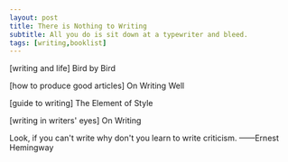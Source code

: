 ```yaml
---
layout: post
title: There is Nothing to Writing
subtitle: All you do is sit down at a typewriter and bleed.
tags: [writing,booklist]
---
```


[writing and life] Bird by Bird

[how to produce good articles] On Writing Well

[guide to writing] The Element of Style

[writing in writers' eyes] On Writing


Look, if you can't write why don't you learn to write criticism. 
——Ernest Hemingway
